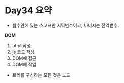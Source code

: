 # Day34 요약

* 함수안에 있는 스코프만 지역변수이고, 나머지는 전역변수.

**DOM**

1. html 작성
2. js 코드 작성
3. DOM에 접근
4. DOM에 작업

* 트리를 구성하는 모든 것은 노드